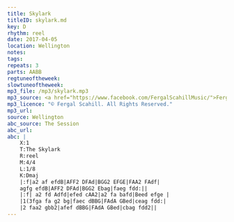 ```yaml
---
title: Skylark
titleID: skylark.md
key: D
rhythm: reel
date: 2017-04-05
location: Wellington
notes:
tags:
repeats: 3 
parts: AABB 
regtuneoftheweek:
slowtuneoftheweek:
mp3_file: /mp3/skylark.mp3
mp3_source: <a href="https://www.facebook.com/FergalScahillMusic/">Fergal Scahill</a>
mp3_licence: "© Fergal Scahill. All Rights Reserved."
mp3_url:
source: Wellington
abc_source: The Session
abc_url:
abc: |
    X:1
    T:The Skylark
    R:reel
    M:4/4
    L:1/8
    K:Dmaj
    |:f|a2 af efdB|AFF2 DFAd|BGG2 EFGE|FAA2 FAdf|
    agfg efdB|AFF2 DFAd|BGG2 Ebag|faeg fdd:||
    |:f| a2 fd Adfd|efed cAA2|a2 fa bafd|Beed efge |
    |1(3fga fa g2 bg|faec dBBG|FAdA GBed|ceag fdd:|
    |2 faa2 gbb2|afef dBBG|FAdA GBed|cbag fdd2||
---
```

